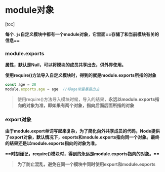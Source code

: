 # module对象

[toc]

**每个`.js`自定义模块中都有一个module对象，它里面==存储了和当前模块有关的信息==**

### **module.exports**

**属性，默认是Nuil，可以将模块的成员共享出去，供外界使用。**

**使用require()方法导入自定义模块时，得到的就是module.exports所指的对象**

```js
const age = 20 
module.exports.age = age  //将age常量暴露出去
```

> 使用require()方法导入模块时候，导入的结果，**永远以module.exports指向的对象为准，即如果有两个对象，指向后面后面所指的对象**



### export对象

**由于module.export单词写起来复杂，为了简化向外共享成员的代码，Node提供了export对象，默认情况下，exports和module.exports指向同一个对象。最终的结果还是以module.exports指向的对象为准。**

**==时刻谨记，require()模块时，得到的永远是module.exports指向的对象。==**

> **为了防止混乱，避免在同一个模块中同时使用export和module.exports**




